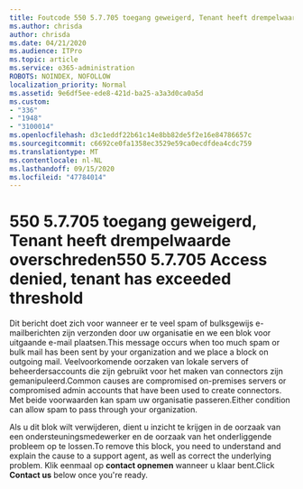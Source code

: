 ```yaml
---
title: Foutcode 550 5.7.705 toegang geweigerd, Tenant heeft drempelwaarde overschreden
ms.author: chrisda
author: chrisda
ms.date: 04/21/2020
ms.audience: ITPro
ms.topic: article
ms.service: o365-administration
ROBOTS: NOINDEX, NOFOLLOW
localization_priority: Normal
ms.assetid: 9e6df5ee-ede8-421d-ba25-a3a3d0ca0a5d
ms.custom:
- "336"
- "1948"
- "3100014"
ms.openlocfilehash: d3c1eddf22b61c14e8bb82de5f2e16e84786657c
ms.sourcegitcommit: c6692ce0fa1358ec3529e59ca0ecdfdea4cdc759
ms.translationtype: MT
ms.contentlocale: nl-NL
ms.lasthandoff: 09/15/2020
ms.locfileid: "47784014"
---
```

# <a name="550-57705-access-denied-tenant-has-exceeded-threshold"></a><span data-ttu-id="57ce3-102">550 5.7.705 toegang geweigerd, Tenant heeft drempelwaarde overschreden</span><span class="sxs-lookup"><span data-stu-id="57ce3-102">550 5.7.705 Access denied, tenant has exceeded threshold</span></span>

<span data-ttu-id="57ce3-103">Dit bericht doet zich voor wanneer er te veel spam of bulksgewijs e-mailberichten zijn verzonden door uw organisatie en we een blok voor uitgaande e-mail plaatsen.</span><span class="sxs-lookup"><span data-stu-id="57ce3-103">This message occurs when too much spam or bulk mail has been sent by your organization and we place a block on outgoing mail.</span></span>
<span data-ttu-id="57ce3-104">Veelvoorkomende oorzaken van lokale servers of beheerdersaccounts die zijn gebruikt voor het maken van connectors zijn gemanipuleerd.</span><span class="sxs-lookup"><span data-stu-id="57ce3-104">Common causes are compromised on-premises servers or compromised admin accounts that have been used to create connectors.</span></span> <span data-ttu-id="57ce3-105">Met beide voorwaarden kan spam uw organisatie passeren.</span><span class="sxs-lookup"><span data-stu-id="57ce3-105">Either condition can allow spam to pass through your organization.</span></span>

<span data-ttu-id="57ce3-106">Als u dit blok wilt verwijderen, dient u inzicht te krijgen in de oorzaak van een ondersteuningsmedewerker en de oorzaak van het onderliggende probleem op te lossen.</span><span class="sxs-lookup"><span data-stu-id="57ce3-106">To remove this block, you need to understand and explain the cause to a support agent, as well as correct the underlying problem.</span></span>
<span data-ttu-id="57ce3-107">Klik eenmaal op **contact opnemen** wanneer u klaar bent.</span><span class="sxs-lookup"><span data-stu-id="57ce3-107">Click **Contact us** below once you're ready.</span></span>
